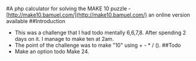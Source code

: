 #A php calculator for solving the MAKE 10 puzzle
-[http://make10.bamuel.com/](http://make10.bamuel.com/) an online version available
##Introduction
- This was a challenge that I had todo mentally 6,6,7,8. After spending 2 days on it. I manage to make ten at 2am.
- The point of the challenge was to make "10" using + - * / (). 
##Todo
- Make an option todo Make 24. 